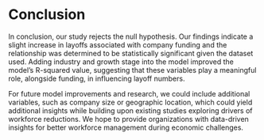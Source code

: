 # Conclusion


In conclusion, our study rejects the null hypothesis. Our findings indicate a slight increase in layoffs associated with company funding and the relationship was determined to be statistically significant given the dataset used. Adding industry and growth stage into the model improved the model’s R-squared value, suggesting that these variables play a meaningful role, alongside funding, in influencing layoff numbers.

For future model improvements and research, we could include additional variables, such as company size or geographic location, which could yield additional insights while building upon existing studies exploring drivers of workforce reductions. We hope to provide organizations with data-driven insights for better workforce management during economic challenges.


